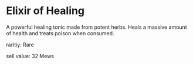 # Elixir of Healing

A powerful healing tonic made from potent herbs. Heals a massive amount of health and treats poison when consumed.

raritiy: Rare

sell value: 32 Mews